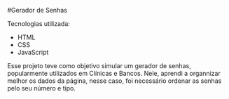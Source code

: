 #Gerador de Senhas

Tecnologias utilizada:

- HTML
- CSS
- JavaScript


Esse projeto teve como objetivo simular um gerador de senhas, popularmente utilizados em Clínicas e Bancos. Nele, aprendi a organnizar melhor os dados da página, nesse caso, foi necessário
ordenar as senhas pelo seu número e tipo.
